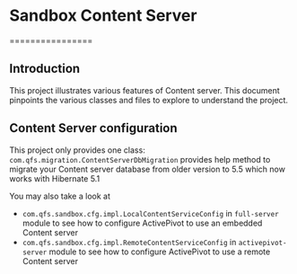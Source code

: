 # Sandbox Content Server
================

Introduction
------------

This project illustrates various features of Content server.
This document pinpoints the various classes and files to explore to understand the project.


Content Server configuration
----------------------

This project only provides one class: `com.qfs.migration.ContentServerDbMigration` provides help method to migrate your Content server database from older version to 5.5 which now works with Hibernate 5.1

You may also take a look at 
- `com.qfs.sandbox.cfg.impl.LocalContentServiceConfig` in `full-server` module to see how to configure ActivePivot
to use an embedded Content server
- `com.qfs.sandbox.cfg.impl.RemoteContentServiceConfig` in `activepivot-server` module to see how to configure ActivePivot
to use a remote Content server